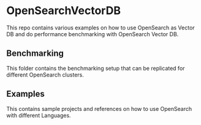 # OpenSearchVectorDB
This repo contains various examples on how to use OpenSearch as Vector DB and do performance benchmarking with OpenSearch Vector DB.

## Benchmarking
This folder contains the benchmarking setup that can be replicated for different OpenSearch clusters.

## Examples
This contains sample projects and references on how to use OpenSearch with different Languages. 
